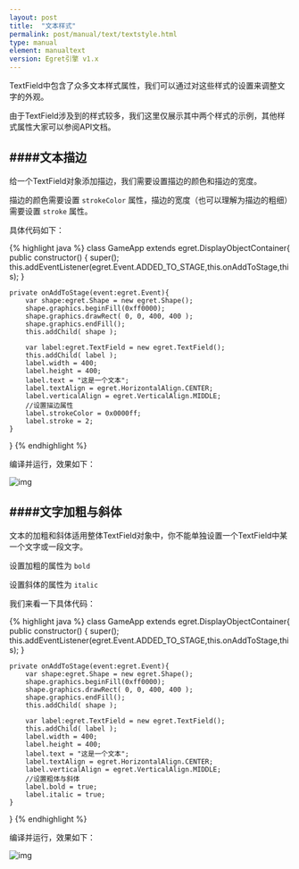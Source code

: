 ```yaml
---
layout: post
title:  "文本样式"
permalink: post/manual/text/textstyle.html
type: manual
element: manualtext
version: Egret引擎 v1.x
---
```


TextField中包含了众多文本样式属性，我们可以通过对这些样式的设置来调整文字的外观。

由于TextField涉及到的样式较多，我们这里仅展示其中两个样式的示例，其他样式属性大家可以参阅API文档。

####文本描边
---

给一个TextField对象添加描边，我们需要设置描边的颜色和描边的宽度。

描边的颜色需要设置 `strokeColor` 属性，描边的宽度（也可以理解为描边的粗细）需要设置 `stroke` 属性。

具体代码如下：

{% highlight java  %}
class GameApp extends egret.DisplayObjectContainer{
    public constructor() {
        super();
        this.addEventListener(egret.Event.ADDED_TO_STAGE,this.onAddToStage,this);
    }

    private onAddToStage(event:egret.Event){
        var shape:egret.Shape = new egret.Shape();
        shape.graphics.beginFill(0xff0000);
        shape.graphics.drawRect( 0, 0, 400, 400 );
        shape.graphics.endFill();
        this.addChild( shape );

        var label:egret.TextField = new egret.TextField();
        this.addChild( label );
        label.width = 400;
        label.height = 400;
        label.text = "这是一个文本";
        label.textAlign = egret.HorizontalAlign.CENTER;
        label.verticalAlign = egret.VerticalAlign.MIDDLE;
        //设置描边属性
        label.strokeColor = 0x0000ff;
        label.stroke = 2;
    }

}
{% endhighlight %}

编译并运行，效果如下：

![img]({{site.baseurl}}/assets/img/textstyle1.png)

####文字加粗与斜体
---

文本的加粗和斜体适用整体TextField对象中，你不能单独设置一个TextField中某一个文字或一段文字。

设置加粗的属性为 `bold`

设置斜体的属性为 `italic`

我们来看一下具体代码：

{% highlight java  %}
class GameApp extends egret.DisplayObjectContainer{
    public constructor() {
        super();
        this.addEventListener(egret.Event.ADDED_TO_STAGE,this.onAddToStage,this);
    }

    private onAddToStage(event:egret.Event){
        var shape:egret.Shape = new egret.Shape();
        shape.graphics.beginFill(0xff0000);
        shape.graphics.drawRect( 0, 0, 400, 400 );
        shape.graphics.endFill();
        this.addChild( shape );

        var label:egret.TextField = new egret.TextField();
        this.addChild( label );
        label.width = 400;
        label.height = 400;
        label.text = "这是一个文本";
        label.textAlign = egret.HorizontalAlign.CENTER;
        label.verticalAlign = egret.VerticalAlign.MIDDLE;
        //设置粗体与斜体
        label.bold = true;
        label.italic = true;
    }
}
{% endhighlight %}

编译并运行，效果如下：

![img]({{site.baseurl}}/assets/img/textstyle2.png)


